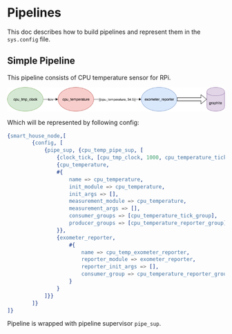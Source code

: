 # Pipelines

This doc describes how to build pipelines and represent them in the `sys.config` file.

## Simple Pipeline

This pipeline consists of CPU temperature sensor for RPi.

![alt text](schemas/BasicCPUTemperaturePipeline.png)

Which will be represented by following config:

```erlang
{smart_house_node,[
        {config, [
            {pipe_sup, {cpu_temp_pipe_sup, [
                {clock_tick, [cpu_tmp_clock, 1000, cpu_temperature_tick_group]},
                {cpu_temperature,
                #{
                    name => cpu_temperature,
                    init_module => cpu_temperature,
                    init_args => [],
                    measurement_module => cpu_temperature,
                    measurement_args => [],
                    consumer_groups => [cpu_temperature_tick_group],
                    producer_groups => [cpu_temperature_reporter_group]
                }},
                {exometer_reporter,
                    #{
                        name => cpu_temp_exometer_reporter,
                        reporter_module => exometer_reporter,
                        reporter_init_args => [],
                        consumer_group => cpu_temperature_reporter_group
                    }
                }
            ]}}
        ]}
]}
```

Pipeline is wrapped with pipeline supervisor `pipe_sup`.